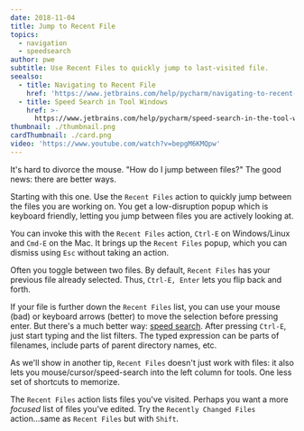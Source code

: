 ```yaml
---
date: 2018-11-04
title: Jump to Recent File
topics:
  - navigation
  - speedsearch
author: pwe
subtitle: Use Recent Files to quickly jump to last-visited file.
seealso:
  - title: Navigating to Recent File
    href: 'https://www.jetbrains.com/help/pycharm/navigating-to-recent-file.html'
  - title: Speed Search in Tool Windows
    href: >-
      https://www.jetbrains.com/help/pycharm/speed-search-in-the-tool-windows.html
thumbnail: ./thumbnail.png
cardThumbnail: ./card.png
video: 'https://www.youtube.com/watch?v=bepgM6KMQpw'
---
```


It's hard to divorce the mouse. "How do I jump between files?" The
good news: there are better ways.

Starting with this one. Use the `Recent Files` action to quickly
jump between the files you are working on. You get a low-disruption
popup which is keyboard friendly, letting you jump between files you
are actively looking at.

You can invoke this with the `Recent Files` action, `Ctrl-E` on
Windows/Linux and `Cmd-E` on the Mac. It brings up the `Recent Files`
popup, which you can dismiss using `Esc` without taking an action.

Often you toggle between two files. By default, `Recent Files` has
your previous file already selected. Thus, `Ctrl-E, Enter` lets you
flip back and forth.

If your file is further down the `Recent Files` list, you can use
your mouse (bad) or keyboard arrows (better) to move the selection
before pressing enter. But there's a much better way:
[speed search](https://www.jetbrains.com/help/pycharm/speed-search-in-the-tool-windows.html).
After pressing `Ctrl-E`, just start typing and the list filters. The
typed expression can be parts of filenames, include parts of parent
directory names, etc.

As we'll show in another tip, `Recent Files` doesn't just work with
files: it also lets you mouse/cursor/speed-search into the left
column for tools. One less set of shortcuts to memorize.

The `Recent Files` action lists files you've visited. Perhaps you want
a more _focused_ list of files you've edited. Try the
`Recently Changed Files` action...same as `Recent Files` but with
`Shift`.
